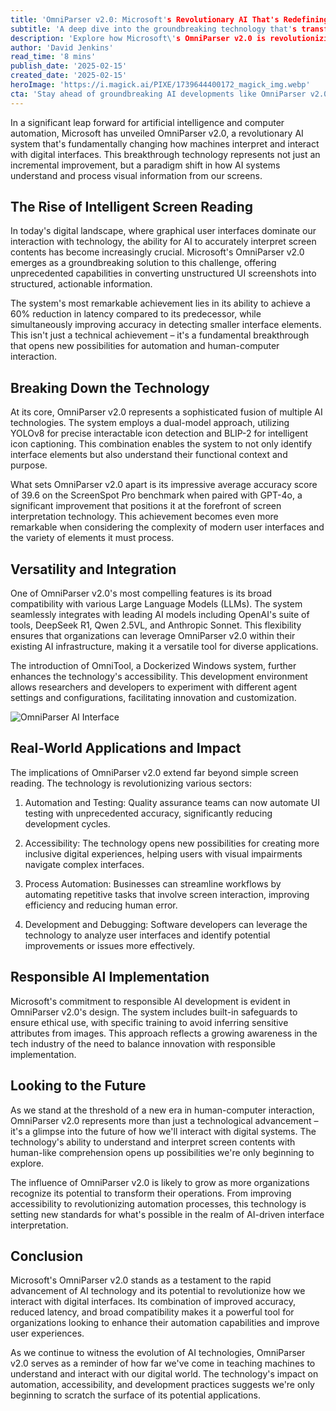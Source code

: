 ```yaml
---
title: 'OmniParser v2.0: Microsoft's Revolutionary AI That's Redefining How Machines Understand Our Screens'
subtitle: 'A deep dive into the groundbreaking technology that's transforming computer vision and automation'
description: 'Explore how Microsoft\'s OmniParser v2.0 is revolutionizing screen interpretation and automation through cutting-edge AI technologies like YOLOv8 and BLIP-2. Discover the implications for accessibility, development, and more.'
author: 'David Jenkins'
read_time: '8 mins'
publish_date: '2025-02-15'
created_date: '2025-02-15'
heroImage: 'https://i.magick.ai/PIXE/1739644400172_magick_img.webp'
cta: 'Stay ahead of groundbreaking AI developments like OmniParser v2.0 by following us on LinkedIn. Join our community of tech enthusiasts and industry professionals to receive real-time updates on the latest innovations shaping the future of technology.'
---
```


In a significant leap forward for artificial intelligence and computer automation, Microsoft has unveiled OmniParser v2.0, a revolutionary AI system that's fundamentally changing how machines interpret and interact with digital interfaces. This breakthrough technology represents not just an incremental improvement, but a paradigm shift in how AI systems understand and process visual information from our screens.

## The Rise of Intelligent Screen Reading

In today's digital landscape, where graphical user interfaces dominate our interaction with technology, the ability for AI to accurately interpret screen contents has become increasingly crucial. Microsoft's OmniParser v2.0 emerges as a groundbreaking solution to this challenge, offering unprecedented capabilities in converting unstructured UI screenshots into structured, actionable information.

The system's most remarkable achievement lies in its ability to achieve a 60% reduction in latency compared to its predecessor, while simultaneously improving accuracy in detecting smaller interface elements. This isn't just a technical achievement – it's a fundamental breakthrough that opens new possibilities for automation and human-computer interaction.

## Breaking Down the Technology

At its core, OmniParser v2.0 represents a sophisticated fusion of multiple AI technologies. The system employs a dual-model approach, utilizing YOLOv8 for precise interactable icon detection and BLIP-2 for intelligent icon captioning. This combination enables the system to not only identify interface elements but also understand their functional context and purpose.

What sets OmniParser v2.0 apart is its impressive average accuracy score of 39.6 on the ScreenSpot Pro benchmark when paired with GPT-4o, a significant improvement that positions it at the forefront of screen interpretation technology. This achievement becomes even more remarkable when considering the complexity of modern user interfaces and the variety of elements it must process.

## Versatility and Integration

One of OmniParser v2.0's most compelling features is its broad compatibility with various Large Language Models (LLMs). The system seamlessly integrates with leading AI models including OpenAI's suite of tools, DeepSeek R1, Qwen 2.5VL, and Anthropic Sonnet. This flexibility ensures that organizations can leverage OmniParser v2.0 within their existing AI infrastructure, making it a versatile tool for diverse applications.

The introduction of OmniTool, a Dockerized Windows system, further enhances the technology's accessibility. This development environment allows researchers and developers to experiment with different agent settings and configurations, facilitating innovation and customization.

![OmniParser AI Interface](https://i.magick.ai/PIXE/1739644400172_magick_img.webp)

## Real-World Applications and Impact

The implications of OmniParser v2.0 extend far beyond simple screen reading. The technology is revolutionizing various sectors:

1. Automation and Testing: Quality assurance teams can now automate UI testing with unprecedented accuracy, significantly reducing development cycles.

2. Accessibility: The technology opens new possibilities for creating more inclusive digital experiences, helping users with visual impairments navigate complex interfaces.

3. Process Automation: Businesses can streamline workflows by automating repetitive tasks that involve screen interaction, improving efficiency and reducing human error.

4. Development and Debugging: Software developers can leverage the technology to analyze user interfaces and identify potential improvements or issues more effectively.

## Responsible AI Implementation

Microsoft's commitment to responsible AI development is evident in OmniParser v2.0's design. The system includes built-in safeguards to ensure ethical use, with specific training to avoid inferring sensitive attributes from images. This approach reflects a growing awareness in the tech industry of the need to balance innovation with responsible implementation.

## Looking to the Future

As we stand at the threshold of a new era in human-computer interaction, OmniParser v2.0 represents more than just a technological advancement – it's a glimpse into the future of how we'll interact with digital systems. The technology's ability to understand and interpret screen contents with human-like comprehension opens up possibilities we're only beginning to explore.

The influence of OmniParser v2.0 is likely to grow as more organizations recognize its potential to transform their operations. From improving accessibility to revolutionizing automation processes, this technology is setting new standards for what's possible in the realm of AI-driven interface interpretation.

## Conclusion

Microsoft's OmniParser v2.0 stands as a testament to the rapid advancement of AI technology and its potential to revolutionize how we interact with digital interfaces. Its combination of improved accuracy, reduced latency, and broad compatibility makes it a powerful tool for organizations looking to enhance their automation capabilities and improve user experiences.

As we continue to witness the evolution of AI technologies, OmniParser v2.0 serves as a reminder of how far we've come in teaching machines to understand and interact with our digital world. The technology's impact on automation, accessibility, and development practices suggests we're only beginning to scratch the surface of its potential applications.